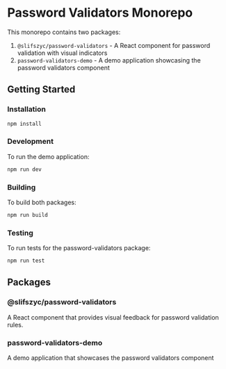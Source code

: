 # Password Validators Monorepo

This monorepo contains two packages:

1. `@slifszyc/password-validators` - A React component for password validation with visual indicators
2. `password-validators-demo` - A demo application showcasing the password validators component

## Getting Started

### Installation

```bash
npm install
```

### Development

To run the demo application:

```bash
npm run dev
```

### Building

To build both packages:

```bash
npm run build
```

### Testing

To run tests for the password-validators package:

```bash
npm run test
```

## Packages

### @slifszyc/password-validators

A React component that provides visual feedback for password validation rules.

### password-validators-demo

A demo application that showcases the password validators component
